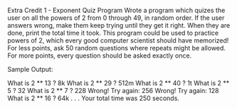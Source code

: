 Extra Credit 1 - Exponent Quiz Program
Wrote a program which quizes the user on all the powers of 2 from 0 through 49, in random order. If the user answers wrong, make them keep trying until they get it right. When they are done, print the total time it took. This program could be used to practice powers of 2, which every good computer scientist should have memorized! For less points, ask 50 random questions where repeats might be allowed. For more points, every question should be asked exactly once.

Sample Output:

What is 2 ** 13 ? 8k
What is 2 ** 29 ? 512m
What is 2 ** 40 ? 1t
What is 2 ** 5 ? 32
What is 2 ** 7 ? 228
Wrong! Try again: 256
Wrong! Try again: 128
What is 2 ** 16 ? 64k
.
.
.
Your total time was 250 seconds.
